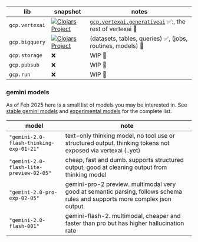 
 
 lib | snapshot| notes
-----|---------|------
`gcp.vertexai` | [![Clojars Project](https://img.shields.io/clojars/v/com.github.pkpkpk/gcp.vertexai.svg?include_prereleases)](https://clojars.org/com.github.pkpkpk/gcp.vertexai) | [`gcp.vertexai.generativeai`](https://github.com/pkpkpk/gcp/blob/main/gcp/vertexai/src/gcp/vertexai/generativeai.clj) ✅:, the rest of vertexai :construction:
`gcp.bigquery` | [![Clojars Project](https://img.shields.io/clojars/v/com.github.pkpkpk/gcp.bigquery.svg?include_prereleases)](https://clojars.org/com.github.pkpkpk/gcp.bigquery) | (datasets, tables, queries) :white_check_mark:, (jobs, routines, models) :construction:
`gcp.storage` | :x: | WIP :construction:
`gcp.pubsub` | :x: | WIP :construction:
`gcp.run` | :x: | WIP :construction:


### gemini models

As of Feb 2025 here is a small list of models you may be interested in.
See [stable gemini models](https://ai.google.dev/gemini-api/docs/models/gemini#model-variations)
and [experimental models](https://ai.google.dev/gemini-api/docs/models/experimental-models) for the complete list.

model | note
------|-----
`"gemini-2.0-flash-thinking-exp-01-21"` | text-only thinking model, no tool use or structured output. thinking tokens not exposed via vertexai (..yet)
`"gemini-2.0-flash-lite-preview-02-05"` | cheap, fast and dumb. supports structured output, good at cleaning output from thinking model
`"gemini-2.0-pro-exp-02-05"` | gemini-pro-2 preview. multimodal very good at semantic parsing, follows schema rules and supports more complex json output.
`"gemini-2.0-flash-001"` | gemini-flash-2. multimodal, cheaper and faster than pro but has higher hallucination rate







